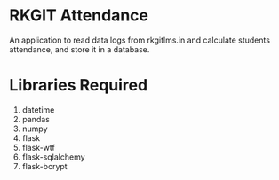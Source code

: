 # RKGIT Attendance
An application to read data logs from rkgitlms.in and calculate students attendance, and store it in a database.

# Libraries Required
1. datetime
2. pandas
3. numpy
4. flask
5. flask-wtf
6. flask-sqlalchemy
7. flask-bcrypt